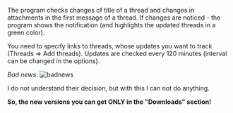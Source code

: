 The program checks changes of title of a thread and changes in attachments in the first message of a thread. If changes are noticed - the program shows the notification (and highlights the updated threads in a green color).

You need to specify links to threads, whose updates you want to track (Threads => Add threads). Updates are checked every 120 minutes (interval can be changed in the options).

*Bad news*:
![badnews](https://bitbucket.org/IncoCode/beamng-mods-update-checker/raw/master/badnews.png)

I do not understand their decision, but with this I can not do anything.

**So, the new versions you can get ONLY in the "Downloads" section!**